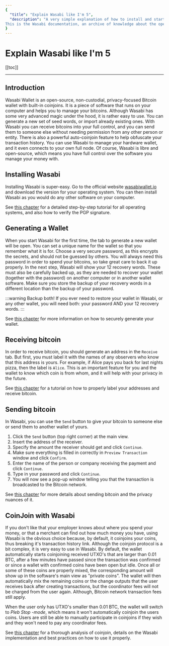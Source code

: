 ```yaml
---
{
  "title": "Explain Wasabi like I'm 5",
  "description": "A very simple explanation of how to install and start Wasabi Wallet, as well as receiving, sending, and coinjoining. 
This is the Wasabi documentation, an archive of knowledge about the open-source, non-custodial and privacy-focused Bitcoin wallet for desktop."
}
---
```


# Explain Wasabi like I'm 5

[[toc]]

---

## Introduction

Wasabi Wallet is an open-source, non-custodial, privacy-focused Bitcoin wallet with built-in coinjoins.
It is a piece of software that runs on your computer and helps you to manage your bitcoins.
Although Wasabi has some very advanced magic under the hood, it is rather easy to use.
You can generate a new set of seed words, or import already existing ones.
With Wasabi you can receive bitcoins into your full control, and you can send them to someone else without needing permission from any other person or entity.
There is also a powerful auto-coinjoin feature to help obfuscate your transaction history.
You can use Wasabi to manage your hardware wallet, and it even connects to your own full node.
Of course, Wasabi is libre and open-source, which means you have full control over the software you manage your money with.

## Installing Wasabi

Installing Wasabi is super-easy.
Go to the official website [wasabiwallet.io](https://wasabiwallet.io) and download the version for your operating system.
You can then install Wasabi as you would do any other software on your computer.

See [this chapter](/using-wasabi/InstallPackage.md) for a detailed step-by-step tutorial for all operating systems, and also how to verify the PGP signature.

## Generating a Wallet

When you start Wasabi for the first time, the tab to generate a new wallet will be open.
You can set a unique name for the wallet so that you remember what it is for.
Choose a very secure password, as this encrypts the secrets, and should not be guessed by others.
You will always need this password in order to spend your bitcoins, so take great care to back it up properly.
In the next step, Wasabi will show your 12 recovery words.
These must also be carefully backed up, as they are needed to recover your wallet (together with the password) on another computer or in another wallet software.
Make sure you store the backup of your recovery words in a different location than the backup of your password.

:::warning Backup both!
If you ever need to restore your wallet in Wasabi, or any other wallet, you will need both: your password AND your 12 recovery words.
:::

See [this chapter](/using-wasabi/WalletGeneration.md) for more information on how to securely generate your wallet.

## Receiving bitcoin

In order to receive bitcoin, you should generate an address in the `Receive` tab.
But first, you must label it with the names of any observers who know that this address is yours.
For example, if Alice pays you back for last nights pizza, then the label is `Alice`.
This is an important feature for you and the wallet to know which coin is from whom, and it will help with your privacy in the future.

See [this chapter](/using-wasabi/Receive.md) for a tutorial on how to properly label your addresses and receive bitcoin.

## Sending bitcoin

In Wasabi, you can use the `Send` button to give your bitcoin to someone else or send them to another wallet of yours.
1. Click the `Send` button (top right corner) at the main view.
2. Insert the address of the receiver.
3. Specify the amount the receiver should get and click `Continue`.
4. Make sure everything is filled in correctly in `Preview Transaction` window and click `Confirm`.
5. Enter the name of the person or company receiving the payment and click `Continue`.
6. Type in your password and click `Continue`.
7. You will now see a pop-up window telling you that the transaction is broadcasted to the Bitcoin network.

See [this chapter](/using-wasabi/Send.md) for more details about sending bitcoin and the privacy nuances of it.

## CoinJoin with Wasabi

If you don't like that your employer knows about where you spend your money, or that a merchant can find out how much money you have, using Wasabi is the obvious choice because, by default, it coinjoins your coins, thus breaking it's transaction history link.
Although the coinjoin protocol is a bit complex, it is very easy to use in Wasabi.
By default, the wallet automatically starts coinjoining received UTXO's that are larger than 0.01 BTC, after a few minutes have passed since the transaction was confirmed or since a wallet with confirmed coins have been open but idle. 
Once all or some of these coins are properly mixed, the corresponding amount will show up in the software's main view as "private coins".
The wallet will then automatically mix the remaining coins or the change outputs that the user receives back after creating transactions, but the coordinator fees will not be charged from the user again.
Although, Bitcoin network transaction fees still apply.

When the user only has UTXO's smaller than 0.01 BTC, the wallet will switch to _Pleb Stop -mode_, which means it won't automatically coinjoin the users coins.
Users are still be able to manually participate in coinjoins if they wish and they won't need to pay any coordinator fees.

See [this chapter](/using-wasabi/CoinJoin.md) for a thorough analysis of coinjoin, details on the Wasabi implementation and best practices on how to use it properly.
